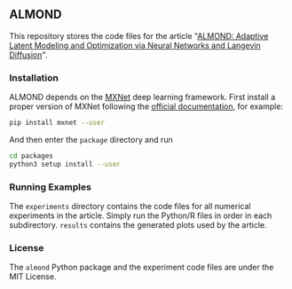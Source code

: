 ## ALMOND

This repository stores the code files for the article
"[ALMOND: Adaptive Latent Modeling and Optimization via Neural Networks and Langevin Diffusion](https://doi.org/10.1080/01621459.2019.1691563)".

### Installation

ALMOND depends on the [MXNet](https://mxnet.incubator.apache.org/) deep learning framework.
First install a proper version of MXNet following the
[official documentation](https://mxnet.incubator.apache.org/get_started), for example:

```bash
pip install mxnet --user
```

And then enter the `package` directory and run

```bash
cd packages
python3 setup install --user
```

### Running Examples

The `experiments` directory contains the code files for all numerical experiments in the
article. Simply run the Python/R files in order in each subdirectory. `results` contains
the generated plots used by the article.

### License

The `almond` Python package and the experiment code files are under the MIT License.
